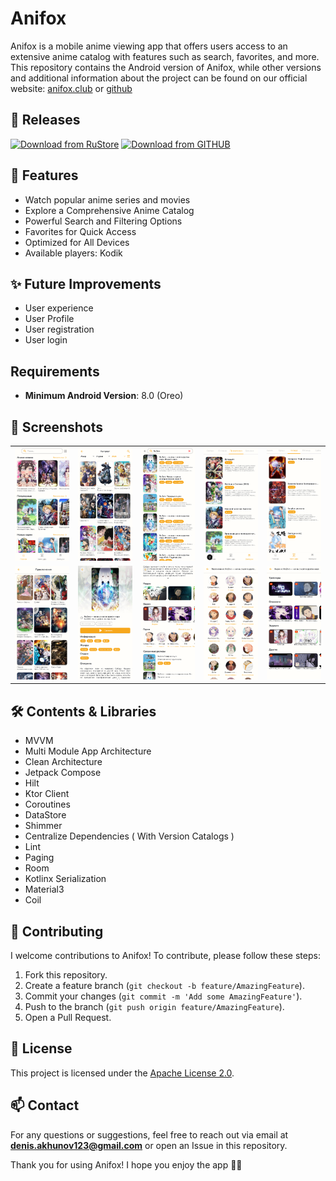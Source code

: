 # Anifox

Anifox is a mobile anime viewing app that offers users access to an extensive anime catalog with features such as search, favorites, and more. This repository contains the Android version of Anifox, while other versions and additional information about the project can be found on our official website: [anifox.club](https://anifox.club) or [github](https://github.com/ANIFOX-CLUB)

## 🔖 Releases

[<img src="https://cdn.anifox.club/images/github/rustore/rustore_logo.svg"
alt="Download from RuStore"
height="80">](https://www.rustore.ru/catalog/app/club.anifox.android)
[<img src="https://cdn.anifox.club/images/github/github/github_logo.svg"
alt="Download from GITHUB"
height="80">](https://github.com/DeNyWho/AnifoxAndroid/releases)

## 📱 Features

- Watch popular anime series and movies
- Explore a Comprehensive Anime Catalog
- Powerful Search and Filtering Options
- Favorites for Quick Access
- Optimized for All Devices
- Available players: Kodik

## ✨ Future Improvements

- User experience
- User Profile
- User registration
- User login

## Requirements

- **Minimum Android Version**: 8.0 (Oreo)

## 📸 Screenshots

<table>
  <tr>
    <td><img src="./screenshots/home.png" alt="home"/></td>
    <td><img src="./screenshots/catalog.png" alt="home"/></td>
    <td><img src="./screenshots/search.png" alt="search"/></td>
    <td><img src="./screenshots/favourite.png" alt="favourite"/></td>
    <td><img src="./screenshots/schedule.png" alt="schedule"/></td>
  <tr>
  <tr>
    <td><img src="./screenshots/genres.png" alt="genres"/></td>
    <td><img src="./screenshots/anime_detail.png" alt="detail"/></td>
    <td><img src="./screenshots/anime_detail_second.png" alt="detail"/></td>
    <td><img src="./screenshots/anime_characters.png" alt="characters"/></td>
    <td><img src="./screenshots/anime_video.png" alt="characters"/></td>
  </tr>
</table>

## 🛠️ Contents & Libraries

- MVVM
- Multi Module App Architecture
- Clean Architecture
- Jetpack Compose
- Hilt
- Ktor Client
- Coroutines
- DataStore
- Shimmer
- Centralize Dependencies ( With Version Catalogs )
- Lint
- Paging
- Room
- Kotlinx Serialization
- Material3
- Coil

## 🤝 Contributing

I welcome contributions to Anifox! To contribute, please follow these steps:

1. Fork this repository.
2. Create a feature branch (`git checkout -b feature/AmazingFeature`).
3. Commit your changes (`git commit -m 'Add some AmazingFeature'`).
4. Push to the branch (`git push origin feature/AmazingFeature`).
5. Open a Pull Request.

## 📄 License

This project is licensed under the [Apache License 2.0](LICENSE).

## 📫 Contact

For any questions or suggestions, feel free to reach out via email at **denis.akhunov123@gmail.com**
or open an Issue in this repository.

Thank you for using Anifox! I hope you enjoy the app 🦊😊
